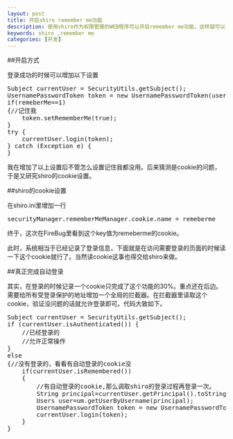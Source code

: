 ```yaml
---
layout: post
title: 开启shiro remember me功能
description: 使用shiro作为权限管理的WEB程序可以开启remember me功能，这样就可以使得登录过的用户无需再次登录即可。
keywords: shiro ,remember me
categories: [开发]
---
```


##开启方式

登录成功的时候可以增加以下设置

<pre class="prettyPrint">
Subject currentUser = SecurityUtils.getSubject();
UsernamePasswordToken token = new UsernamePasswordToken(username, password);
if(remeberMe==1)
{//记住我
	token.setRememberMe(true);
}
try {
	currentUser.login(token);
} catch (Exception e) {
}
</pre>

我在增加了以上设置后不管怎么设置记住我都没用。后来猜测是cookie的问题，于是又研究shiro的cookie设置。

##shiro的cookie设置

在shiro.ini里增加一行

<pre class="prettyPrint">
securityManager.rememberMeManager.cookie.name = remeberme
</pre>

终于，这次在FireBug里看到这个key值为remeberme的cookie。

此时，系统相当于已经记录了登录信息，下面就是在访问需要登录的页面的时候读一下这个cookie就行了。当然读cookie这事也得交给shiro来做。

##真正完成自动登录

其实，在登录的时候记录一个cookie只完成了这个功能的30%。重点还在后边。需要给所有受登录保护的地址增加一个全局的拦截器。在拦截器里读取这个cookie，验证没问题的话就允许登录即可。代码大致如下。

<pre class="prettyPrint">
Subject currentUser = SecurityUtils.getSubject();  
if (currentUser.isAuthenticated()) {  
	//已经登录的
	//允许正常操作
}
else
{//没有登录的，看看有自动登录的cookie没
	if(currentUser.isRemembered())
	{
		//有自动登录的cookie,那么调取shiro的登录过程再登录一次。
		String principal=currentUser.getPrincipal().toString();
		Users user=um.getUserByUsername(principal);
		UsernamePasswordToken token = new UsernamePasswordToken(user.getUsername(), user.getPassword(),true);
		currentUser.login(token);
	}
}
</pre>